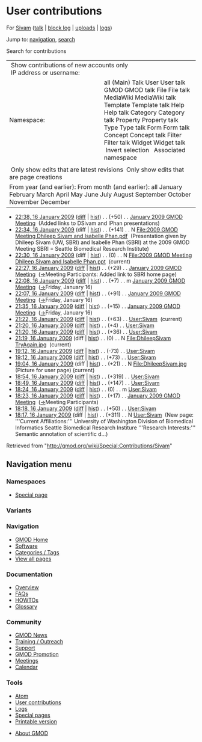 <div id="mw-page-base" class="noprint">

</div>

<div id="mw-head-base" class="noprint">

</div>

<div id="content" class="mw-body" role="main">

<span id="top"></span>

<div id="mw-js-message" style="display:none;">

</div>



# <span dir="auto">User contributions</span>

<div id="bodyContent">

<div id="contentSub">

For [Sivam](/wiki/User:Sivam "User:Sivam") (<a
href="/mediawiki/index.php?title=User_talk:Sivam&amp;action=edit&amp;redlink=1"
class="new" title="User talk:Sivam (page does not exist)">talk</a> \|
[block
log](/mediawiki/index.php?title=Special:Log/block&page=User%3ASivam "Special:Log/block")
\| [uploads](/wiki/Special:ListFiles/Sivam "Special:ListFiles/Sivam") \|
[logs](/wiki/Special:Log/Sivam "Special:Log/Sivam"))

</div>

<div id="jump-to-nav" class="mw-jump">

Jump to: [navigation](#mw-navigation), [search](#p-search)

</div>

<div id="mw-content-text">

Search for contributions

<table class="mw-contributions-table">
<colgroup>
<col style="width: 50%" />
<col style="width: 50%" />
</colgroup>
<tbody>
<tr class="odd">
<td colspan="2"> Show contributions of new accounts only<br />
 IP address or username:</td>
</tr>
<tr class="even">
<td class="mw-label">Namespace:</td>
<td>all (Main) Talk User User talk GMOD GMOD talk File File talk
MediaWiki MediaWiki talk Template Template talk Help Help talk Category
Category talk Property Property talk Type Type talk Form Form talk
Concept Concept talk Filter Filter talk Widget Widget talk  
 Invert selection 
 Associated namespace </td>
</tr>
<tr class="odd">
<td colspan="2"></td>
</tr>
<tr class="even">
<td colspan="2"> Only show edits that are latest revisions
 Only show edits that are page creations</td>
</tr>
<tr class="odd">
<td colspan="2">From year (and earlier): From month (and earlier): all
January February March April May June July August September October
November December</td>
</tr>
</tbody>
</table>

- <a
  href="/mediawiki/index.php?title=January_2009_GMOD_Meeting&amp;oldid=7226"
  class="mw-changeslist-date" title="January 2009 GMOD Meeting">22:38, 16
  January 2009</a>
  ([diff](/mediawiki/index.php?title=January_2009_GMOD_Meeting&diff=prev&oldid=7226 "January 2009 GMOD Meeting")
  \|
  [hist](/mediawiki/index.php?title=January_2009_GMOD_Meeting&action=history "January 2009 GMOD Meeting"))
  <span class="mw-changeslist-separator">. .</span>
  <span class="mw-plusminus-pos" dir="ltr"
  title="10,682 bytes after change">(+50)</span>‎
  <span class="mw-changeslist-separator">. .</span>
  <a href="/wiki/January_2009_GMOD_Meeting" class="mw-contributions-title"
  title="January 2009 GMOD Meeting">January 2009 GMOD Meeting</a> ‎
  <span class="comment">(Added links to DSivam and IPhan
  presentations)</span>
- <a
  href="/mediawiki/index.php?title=File:2009_GMOD_Meeting_Dhileep_Sivam_and_Isabelle_Phan.pdf&amp;oldid=7224"
  class="mw-changeslist-date"
  title="File:2009 GMOD Meeting Dhileep Sivam and Isabelle Phan.pdf">22:34,
  16 January 2009</a> (diff \|
  [hist](/mediawiki/index.php?title=File:2009_GMOD_Meeting_Dhileep_Sivam_and_Isabelle_Phan.pdf&action=history "File:2009 GMOD Meeting Dhileep Sivam and Isabelle Phan.pdf"))
  <span class="mw-changeslist-separator">. .</span>
  <span class="mw-plusminus-pos" dir="ltr"
  title="141 bytes after change">(+141)</span>‎
  <span class="mw-changeslist-separator">. .</span> N <a
  href="/wiki/File:2009_GMOD_Meeting_Dhileep_Sivam_and_Isabelle_Phan.pdf"
  class="mw-contributions-title"
  title="File:2009 GMOD Meeting Dhileep Sivam and Isabelle Phan.pdf">File:2009
  GMOD Meeting Dhileep Sivam and Isabelle Phan.pdf</a> ‎
  <span class="comment">(Presentation given by Dhileep Sivam (UW, SBRI)
  and Isabelle Phan (SBRI) at the 2009 GMOD Meeting SBRI = Seattle
  Biomedical Research Institute)</span>
- <a
  href="/mediawiki/index.php?title=File:2009_GMOD_Meeting_Dhileep_Sivam_and_Isabelle_Phan.ppt&amp;oldid=7223"
  class="mw-changeslist-date"
  title="File:2009 GMOD Meeting Dhileep Sivam and Isabelle Phan.ppt">22:30,
  16 January 2009</a> (diff \|
  [hist](/mediawiki/index.php?title=File:2009_GMOD_Meeting_Dhileep_Sivam_and_Isabelle_Phan.ppt&action=history "File:2009 GMOD Meeting Dhileep Sivam and Isabelle Phan.ppt"))
  <span class="mw-changeslist-separator">. .</span>
  <span class="mw-plusminus-null" dir="ltr"
  title="0 bytes after change">(0)</span>‎
  <span class="mw-changeslist-separator">. .</span> N <a
  href="/wiki/File:2009_GMOD_Meeting_Dhileep_Sivam_and_Isabelle_Phan.ppt"
  class="mw-contributions-title"
  title="File:2009 GMOD Meeting Dhileep Sivam and Isabelle Phan.ppt">File:2009
  GMOD Meeting Dhileep Sivam and Isabelle Phan.ppt</a> ‎
  <span class="mw-uctop">(current)</span>
- <a
  href="/mediawiki/index.php?title=January_2009_GMOD_Meeting&amp;oldid=7221"
  class="mw-changeslist-date" title="January 2009 GMOD Meeting">22:27, 16
  January 2009</a>
  ([diff](/mediawiki/index.php?title=January_2009_GMOD_Meeting&diff=prev&oldid=7221 "January 2009 GMOD Meeting")
  \|
  [hist](/mediawiki/index.php?title=January_2009_GMOD_Meeting&action=history "January 2009 GMOD Meeting"))
  <span class="mw-changeslist-separator">. .</span>
  <span class="mw-plusminus-pos" dir="ltr"
  title="10,600 bytes after change">(+29)</span>‎
  <span class="mw-changeslist-separator">. .</span>
  <a href="/wiki/January_2009_GMOD_Meeting" class="mw-contributions-title"
  title="January 2009 GMOD Meeting">January 2009 GMOD Meeting</a> ‎
  <span class="comment">([→](/wiki/January_2009_GMOD_Meeting#Meeting_Participants "January 2009 GMOD Meeting")‎<span dir="auto"><span class="autocomment">Meeting
  Participants: </span> Added link to SBRI home page</span>)</span>
- <a
  href="/mediawiki/index.php?title=January_2009_GMOD_Meeting&amp;oldid=7220"
  class="mw-changeslist-date" title="January 2009 GMOD Meeting">22:08, 16
  January 2009</a>
  ([diff](/mediawiki/index.php?title=January_2009_GMOD_Meeting&diff=prev&oldid=7220 "January 2009 GMOD Meeting")
  \|
  [hist](/mediawiki/index.php?title=January_2009_GMOD_Meeting&action=history "January 2009 GMOD Meeting"))
  <span class="mw-changeslist-separator">. .</span>
  <span class="mw-plusminus-pos" dir="ltr"
  title="10,571 bytes after change">(+7)</span>‎
  <span class="mw-changeslist-separator">. .</span> m
  <a href="/wiki/January_2009_GMOD_Meeting" class="mw-contributions-title"
  title="January 2009 GMOD Meeting">January 2009 GMOD Meeting</a> ‎
  <span class="comment">([→](/wiki/January_2009_GMOD_Meeting#Friday.2C_January_16 "January 2009 GMOD Meeting")‎<span dir="auto"><span class="autocomment">Friday,
  January 16</span></span>)</span>
- <a
  href="/mediawiki/index.php?title=January_2009_GMOD_Meeting&amp;oldid=7219"
  class="mw-changeslist-date" title="January 2009 GMOD Meeting">22:07, 16
  January 2009</a>
  ([diff](/mediawiki/index.php?title=January_2009_GMOD_Meeting&diff=prev&oldid=7219 "January 2009 GMOD Meeting")
  \|
  [hist](/mediawiki/index.php?title=January_2009_GMOD_Meeting&action=history "January 2009 GMOD Meeting"))
  <span class="mw-changeslist-separator">. .</span>
  <span class="mw-plusminus-pos" dir="ltr"
  title="10,564 bytes after change">(+91)</span>‎
  <span class="mw-changeslist-separator">. .</span>
  <a href="/wiki/January_2009_GMOD_Meeting" class="mw-contributions-title"
  title="January 2009 GMOD Meeting">January 2009 GMOD Meeting</a> ‎
  <span class="comment">([→](/wiki/January_2009_GMOD_Meeting#Friday.2C_January_16 "January 2009 GMOD Meeting")‎<span dir="auto"><span class="autocomment">Friday,
  January 16</span></span>)</span>
- <a
  href="/mediawiki/index.php?title=January_2009_GMOD_Meeting&amp;oldid=7218"
  class="mw-changeslist-date" title="January 2009 GMOD Meeting">21:35, 16
  January 2009</a>
  ([diff](/mediawiki/index.php?title=January_2009_GMOD_Meeting&diff=prev&oldid=7218 "January 2009 GMOD Meeting")
  \|
  [hist](/mediawiki/index.php?title=January_2009_GMOD_Meeting&action=history "January 2009 GMOD Meeting"))
  <span class="mw-changeslist-separator">. .</span>
  <span class="mw-plusminus-pos" dir="ltr"
  title="10,473 bytes after change">(+15)</span>‎
  <span class="mw-changeslist-separator">. .</span>
  <a href="/wiki/January_2009_GMOD_Meeting" class="mw-contributions-title"
  title="January 2009 GMOD Meeting">January 2009 GMOD Meeting</a> ‎
  <span class="comment">([→](/wiki/January_2009_GMOD_Meeting#Friday.2C_January_16 "January 2009 GMOD Meeting")‎<span dir="auto"><span class="autocomment">Friday,
  January 16</span></span>)</span>
- <a href="/mediawiki/index.php?title=User:Sivam&amp;oldid=7217"
  class="mw-changeslist-date" title="User:Sivam">21:22, 16 January
  2009</a>
  ([diff](/mediawiki/index.php?title=User:Sivam&diff=prev&oldid=7217 "User:Sivam")
  \|
  [hist](/mediawiki/index.php?title=User:Sivam&action=history "User:Sivam"))
  <span class="mw-changeslist-separator">. .</span>
  <span class="mw-plusminus-pos" dir="ltr"
  title="930 bytes after change">(+63)</span>‎
  <span class="mw-changeslist-separator">. .</span>
  <a href="/wiki/User:Sivam" class="mw-contributions-title"
  title="User:Sivam">User:Sivam</a> ‎
  <span class="mw-uctop">(current)</span>
- <a href="/mediawiki/index.php?title=User:Sivam&amp;oldid=7216"
  class="mw-changeslist-date" title="User:Sivam">21:20, 16 January
  2009</a>
  ([diff](/mediawiki/index.php?title=User:Sivam&diff=prev&oldid=7216 "User:Sivam")
  \|
  [hist](/mediawiki/index.php?title=User:Sivam&action=history "User:Sivam"))
  <span class="mw-changeslist-separator">. .</span>
  <span class="mw-plusminus-pos" dir="ltr"
  title="867 bytes after change">(+4)</span>‎
  <span class="mw-changeslist-separator">. .</span>
  <a href="/wiki/User:Sivam" class="mw-contributions-title"
  title="User:Sivam">User:Sivam</a> ‎
- <a href="/mediawiki/index.php?title=User:Sivam&amp;oldid=7215"
  class="mw-changeslist-date" title="User:Sivam">21:20, 16 January
  2009</a>
  ([diff](/mediawiki/index.php?title=User:Sivam&diff=prev&oldid=7215 "User:Sivam")
  \|
  [hist](/mediawiki/index.php?title=User:Sivam&action=history "User:Sivam"))
  <span class="mw-changeslist-separator">. .</span>
  <span class="mw-plusminus-pos" dir="ltr"
  title="863 bytes after change">(+36)</span>‎
  <span class="mw-changeslist-separator">. .</span>
  <a href="/wiki/User:Sivam" class="mw-contributions-title"
  title="User:Sivam">User:Sivam</a> ‎
- <a
  href="/mediawiki/index.php?title=File:DhileepSivam_TryAgain.jpg&amp;oldid=7214"
  class="mw-changeslist-date"
  title="File:DhileepSivam TryAgain.jpg">21:19, 16 January 2009</a>
  (diff \|
  [hist](/mediawiki/index.php?title=File:DhileepSivam_TryAgain.jpg&action=history "File:DhileepSivam TryAgain.jpg"))
  <span class="mw-changeslist-separator">. .</span>
  <span class="mw-plusminus-null" dir="ltr"
  title="0 bytes after change">(0)</span>‎
  <span class="mw-changeslist-separator">. .</span> N
  <a href="/wiki/File:DhileepSivam_TryAgain.jpg"
  class="mw-contributions-title"
  title="File:DhileepSivam TryAgain.jpg">File:DhileepSivam
  TryAgain.jpg</a> ‎ <span class="mw-uctop">(current)</span>
- <a href="/mediawiki/index.php?title=User:Sivam&amp;oldid=7212"
  class="mw-changeslist-date" title="User:Sivam">19:12, 16 January
  2009</a>
  ([diff](/mediawiki/index.php?title=User:Sivam&diff=prev&oldid=7212 "User:Sivam")
  \|
  [hist](/mediawiki/index.php?title=User:Sivam&action=history "User:Sivam"))
  <span class="mw-changeslist-separator">. .</span>
  <span class="mw-plusminus-neg" dir="ltr"
  title="827 bytes after change">(-73)</span>‎
  <span class="mw-changeslist-separator">. .</span>
  <a href="/wiki/User:Sivam" class="mw-contributions-title"
  title="User:Sivam">User:Sivam</a> ‎
- <a href="/mediawiki/index.php?title=User:Sivam&amp;oldid=7211"
  class="mw-changeslist-date" title="User:Sivam">19:12, 16 January
  2009</a>
  ([diff](/mediawiki/index.php?title=User:Sivam&diff=prev&oldid=7211 "User:Sivam")
  \|
  [hist](/mediawiki/index.php?title=User:Sivam&action=history "User:Sivam"))
  <span class="mw-changeslist-separator">. .</span>
  <span class="mw-plusminus-pos" dir="ltr"
  title="900 bytes after change">(+73)</span>‎
  <span class="mw-changeslist-separator">. .</span>
  <a href="/wiki/User:Sivam" class="mw-contributions-title"
  title="User:Sivam">User:Sivam</a> ‎
- <a
  href="/mediawiki/index.php?title=File:DhileepSivam.jpg&amp;oldid=7210"
  class="mw-changeslist-date" title="File:DhileepSivam.jpg">19:04, 16
  January 2009</a> (diff \|
  [hist](/mediawiki/index.php?title=File:DhileepSivam.jpg&action=history "File:DhileepSivam.jpg"))
  <span class="mw-changeslist-separator">. .</span>
  <span class="mw-plusminus-pos" dir="ltr"
  title="21 bytes after change">(+21)</span>‎
  <span class="mw-changeslist-separator">. .</span> N
  <a href="/wiki/File:DhileepSivam.jpg" class="mw-contributions-title"
  title="File:DhileepSivam.jpg">File:DhileepSivam.jpg</a> ‎
  <span class="comment">(Picture for user page)</span>
  <span class="mw-uctop">(current)</span>
- <a href="/mediawiki/index.php?title=User:Sivam&amp;oldid=7209"
  class="mw-changeslist-date" title="User:Sivam">18:54, 16 January
  2009</a>
  ([diff](/mediawiki/index.php?title=User:Sivam&diff=prev&oldid=7209 "User:Sivam")
  \|
  [hist](/mediawiki/index.php?title=User:Sivam&action=history "User:Sivam"))
  <span class="mw-changeslist-separator">. .</span>
  <span class="mw-plusminus-pos" dir="ltr"
  title="827 bytes after change">(+319)</span>‎
  <span class="mw-changeslist-separator">. .</span>
  <a href="/wiki/User:Sivam" class="mw-contributions-title"
  title="User:Sivam">User:Sivam</a> ‎
- <a href="/mediawiki/index.php?title=User:Sivam&amp;oldid=7208"
  class="mw-changeslist-date" title="User:Sivam">18:49, 16 January
  2009</a>
  ([diff](/mediawiki/index.php?title=User:Sivam&diff=prev&oldid=7208 "User:Sivam")
  \|
  [hist](/mediawiki/index.php?title=User:Sivam&action=history "User:Sivam"))
  <span class="mw-changeslist-separator">. .</span>
  <span class="mw-plusminus-pos" dir="ltr"
  title="508 bytes after change">(+147)</span>‎
  <span class="mw-changeslist-separator">. .</span>
  <a href="/wiki/User:Sivam" class="mw-contributions-title"
  title="User:Sivam">User:Sivam</a> ‎
- <a href="/mediawiki/index.php?title=User:Sivam&amp;oldid=7207"
  class="mw-changeslist-date" title="User:Sivam">18:24, 16 January
  2009</a>
  ([diff](/mediawiki/index.php?title=User:Sivam&diff=prev&oldid=7207 "User:Sivam")
  \|
  [hist](/mediawiki/index.php?title=User:Sivam&action=history "User:Sivam"))
  <span class="mw-changeslist-separator">. .</span>
  <span class="mw-plusminus-null" dir="ltr"
  title="361 bytes after change">(0)</span>‎
  <span class="mw-changeslist-separator">. .</span> m
  <a href="/wiki/User:Sivam" class="mw-contributions-title"
  title="User:Sivam">User:Sivam</a> ‎
- <a
  href="/mediawiki/index.php?title=January_2009_GMOD_Meeting&amp;oldid=7205"
  class="mw-changeslist-date" title="January 2009 GMOD Meeting">18:23, 16
  January 2009</a>
  ([diff](/mediawiki/index.php?title=January_2009_GMOD_Meeting&diff=prev&oldid=7205 "January 2009 GMOD Meeting")
  \|
  [hist](/mediawiki/index.php?title=January_2009_GMOD_Meeting&action=history "January 2009 GMOD Meeting"))
  <span class="mw-changeslist-separator">. .</span>
  <span class="mw-plusminus-pos" dir="ltr"
  title="10,436 bytes after change">(+17)</span>‎
  <span class="mw-changeslist-separator">. .</span>
  <a href="/wiki/January_2009_GMOD_Meeting" class="mw-contributions-title"
  title="January 2009 GMOD Meeting">January 2009 GMOD Meeting</a> ‎
  <span class="comment">([→](/wiki/January_2009_GMOD_Meeting#Meeting_Participants "January 2009 GMOD Meeting")‎<span dir="auto"><span class="autocomment">Meeting
  Participants</span></span>)</span>
- <a href="/mediawiki/index.php?title=User:Sivam&amp;oldid=7204"
  class="mw-changeslist-date" title="User:Sivam">18:18, 16 January
  2009</a>
  ([diff](/mediawiki/index.php?title=User:Sivam&diff=prev&oldid=7204 "User:Sivam")
  \|
  [hist](/mediawiki/index.php?title=User:Sivam&action=history "User:Sivam"))
  <span class="mw-changeslist-separator">. .</span>
  <span class="mw-plusminus-pos" dir="ltr"
  title="361 bytes after change">(+50)</span>‎
  <span class="mw-changeslist-separator">. .</span>
  <a href="/wiki/User:Sivam" class="mw-contributions-title"
  title="User:Sivam">User:Sivam</a> ‎
- <a href="/mediawiki/index.php?title=User:Sivam&amp;oldid=7203"
  class="mw-changeslist-date" title="User:Sivam">18:17, 16 January
  2009</a> (diff \|
  [hist](/mediawiki/index.php?title=User:Sivam&action=history "User:Sivam"))
  <span class="mw-changeslist-separator">. .</span>
  <span class="mw-plusminus-pos" dir="ltr"
  title="311 bytes after change">(+311)</span>‎
  <span class="mw-changeslist-separator">. .</span> N
  <a href="/wiki/User:Sivam" class="mw-contributions-title"
  title="User:Sivam">User:Sivam</a> ‎ <span class="comment">(New page:
  '''Current Affiliations:''' University of Washington Division of
  Biomedical Informatics Seattle Biomedical Research Institure
  '''Research Interests:''' Semantic annotation of scientific
  d...)</span>

</div>

<div class="printfooter">

Retrieved from "<http://gmod.org/wiki/Special:Contributions/Sivam>"

</div>

<div id="catlinks" class="catlinks catlinks-allhidden">

</div>

<div class="visualClear">

</div>

</div>

</div>

<div id="mw-navigation">

## Navigation menu

<div id="mw-head">



<div id="left-navigation">

<div id="p-namespaces" class="vectorTabs" role="navigation"
aria-labelledby="p-namespaces-label">

### Namespaces

- <span id="ca-nstab-special">[Special
  page](/wiki/Special:Contributions/Sivam "This is a special page, you cannot edit the page itself")</span>

</div>

<div id="p-variants" class="vectorMenu emptyPortlet" role="navigation"
aria-labelledby="p-variants-label">

### 

### Variants[](#)

<div class="menu">

</div>

</div>

</div>





</div>



</div>

</div>

</div>

<div id="mw-panel">

<div id="p-logo" role="banner">

<a href="/wiki/Main_Page"
style="background-image: url(http://gmod.org/images/GMOD-cogs.png);"
title="Visit the main page"></a>

</div>

<div id="p-Navigation" class="portal" role="navigation"
aria-labelledby="p-Navigation-label">

### Navigation

<div class="body">

- <span id="n-GMOD-Home">[GMOD Home](/wiki/Main_Page)</span>
- <span id="n-Software">[Software](/wiki/GMOD_Components)</span>
- <span id="n-Categories-.2F-Tags">[Categories /
  Tags](/wiki/Categories)</span>
- <span id="n-View-all-pages">[View all
  pages](/wiki/Special:AllPages)</span>

</div>

</div>

<div id="p-Documentation" class="portal" role="navigation"
aria-labelledby="p-Documentation-label">

### Documentation

<div class="body">

- <span id="n-Overview">[Overview](/wiki/Overview)</span>
- <span id="n-FAQs">[FAQs](/wiki/Category:FAQ)</span>
- <span id="n-HOWTOs">[HOWTOs](/wiki/Category:HOWTO)</span>
- <span id="n-Glossary">[Glossary](/wiki/Glossary)</span>

</div>

</div>

<div id="p-Community" class="portal" role="navigation"
aria-labelledby="p-Community-label">

### Community

<div class="body">

- <span id="n-GMOD-News">[GMOD News](/wiki/GMOD_News)</span>
- <span id="n-Training-.2F-Outreach">[Training /
  Outreach](/wiki/Training_and_Outreach)</span>
- <span id="n-Support">[Support](/wiki/Support)</span>
- <span id="n-GMOD-Promotion">[GMOD
  Promotion](/wiki/GMOD_Promotion)</span>
- <span id="n-Meetings">[Meetings](/wiki/Meetings)</span>
- <span id="n-Calendar">[Calendar](/wiki/Calendar)</span>

</div>

</div>

<div id="p-tb" class="portal" role="navigation"
aria-labelledby="p-tb-label">

### Tools

<div class="body">

- <span id="feedlinks"><a
  href="http://gmod.org/mediawiki/index.php?title=Special:Contributions/Sivam&amp;feed=atom"
  id="feed-atom" class="feedlink" rel="alternate"
  type="application/atom+xml" title="Atom feed for this page">Atom</a></span>
- <span id="t-contributions">[User
  contributions](/wiki/Special:Contributions/Sivam "A list of contributions of this user")</span>
- <span id="t-log">[Logs](/wiki/Special:Log/Sivam)</span>
- <span id="t-specialpages"><a href="/wiki/Special:SpecialPages" accesskey="q"
  title="A list of all special pages [q]">Special pages</a></span>
- <span id="t-print"><a
  href="/mediawiki/index.php?title=Special:Contributions/Sivam&amp;printable=yes"
  rel="alternate" accesskey="p"
  title="Printable version of this page [p]">Printable version</a></span>

</div>

</div>

</div>

</div>

<div id="footer" role="contentinfo">

- <span id="footer-places-about">[About
  GMOD](/wiki/GMOD:About "GMOD:About")</span>

<!-- -->






</div>
